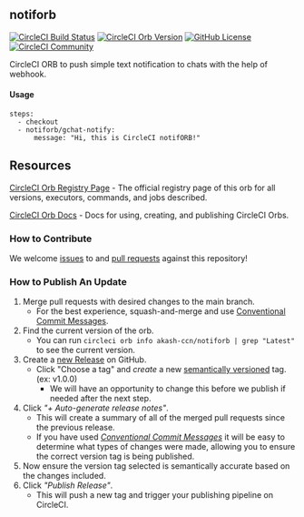## notiforb
[![CircleCI Build Status](https://circleci.com/gh/akash-rt/notiforb.svg?style=shield "CircleCI Build Status")](https://circleci.com/gh/akash-rt/notiforb) [![CircleCI Orb Version](https://badges.circleci.com/orbs/akash-ccn/notiforb.svg)](https://circleci.com/orbs/registry/orb/akash-ccn/notiforb) [![GitHub License](https://img.shields.io/badge/license-MIT-lightgrey.svg)](https://raw.githubusercontent.com/akash-rt/notiforb/master/LICENSE) [![CircleCI Community](https://img.shields.io/badge/community-CircleCI%20Discuss-343434.svg)](https://discuss.circleci.com/c/ecosystem/orbs)

CircleCI ORB to push simple text notification to chats with the help of webhook.

#### Usage

```
steps:
  - checkout
  - notiforb/gchat-notify:
      message: "Hi, this is CircleCI notifORB!"
```

## Resources

[CircleCI Orb Registry Page](https://circleci.com/orbs/registry/orb/akash-ccn/notiforb) - The official registry page of this orb for all versions, executors, commands, and jobs described.

[CircleCI Orb Docs](https://circleci.com/docs/2.0/orb-intro/#section=configuration) - Docs for using, creating, and publishing CircleCI Orbs.

### How to Contribute

We welcome [issues](https://github.com/akash-rt/notiforb/issues) to and [pull requests](https://github.com/akash-rt/notiforb/pulls) against this repository!

### How to Publish An Update
1. Merge pull requests with desired changes to the main branch.
    - For the best experience, squash-and-merge and use [Conventional Commit Messages](https://conventionalcommits.org/).
2. Find the current version of the orb.
    - You can run `circleci orb info akash-ccn/notiforb | grep "Latest"` to see the current version.
3. Create a [new Release](https://github.com/akash-rt/notiforb/releases/new) on GitHub.
    - Click "Choose a tag" and _create_ a new [semantically versioned](http://semver.org/) tag. (ex: v1.0.0)
      - We will have an opportunity to change this before we publish if needed after the next step.
4.  Click _"+ Auto-generate release notes"_.
    - This will create a summary of all of the merged pull requests since the previous release.
    - If you have used _[Conventional Commit Messages](https://conventionalcommits.org/)_ it will be easy to determine what types of changes were made, allowing you to ensure the correct version tag is being published.
5. Now ensure the version tag selected is semantically accurate based on the changes included.
6. Click _"Publish Release"_.
    - This will push a new tag and trigger your publishing pipeline on CircleCI.